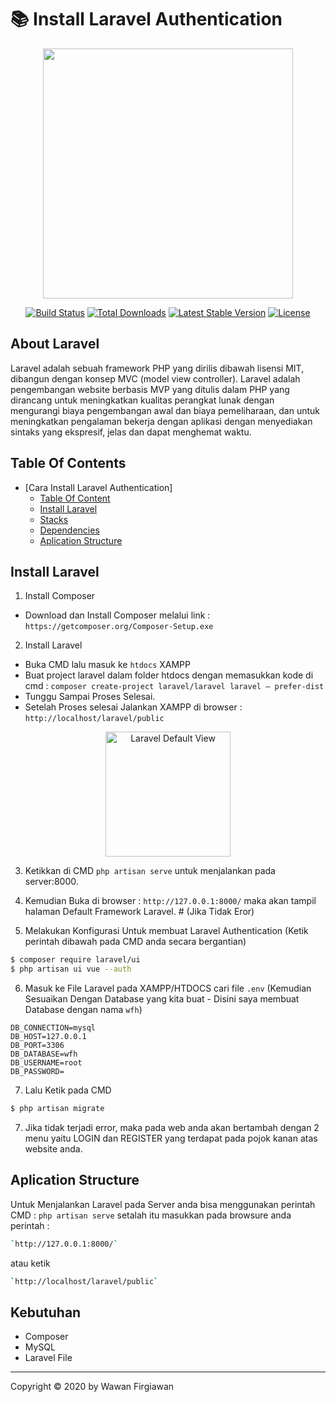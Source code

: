 # 📚 Install Laravel Authentication

<p align="center"><img src="https://res.cloudinary.com/dtfbvvkyp/image/upload/v1566331377/laravel-logolockup-cmyk-red.svg" width="400"></p>

<p align="center">
<a href="https://travis-ci.org/laravel/framework"><img src="https://travis-ci.org/laravel/framework.svg" alt="Build Status"></a>
<a href="https://packagist.org/packages/laravel/framework"><img src="https://poser.pugx.org/laravel/framework/d/total.svg" alt="Total Downloads"></a>
<a href="https://packagist.org/packages/laravel/framework"><img src="https://poser.pugx.org/laravel/framework/v/stable.svg" alt="Latest Stable Version"></a>
<a href="https://packagist.org/packages/laravel/framework"><img src="https://poser.pugx.org/laravel/framework/license.svg" alt="License"></a>
</p>

## About Laravel

Laravel adalah sebuah framework PHP yang dirilis dibawah lisensi MIT, dibangun dengan konsep MVC (model view controller). Laravel adalah pengembangan website berbasis MVP yang ditulis dalam PHP yang dirancang untuk meningkatkan kualitas perangkat lunak dengan mengurangi biaya pengembangan awal dan biaya pemeliharaan, dan untuk meningkatkan pengalaman bekerja dengan aplikasi dengan menyediakan sintaks yang ekspresif, jelas dan dapat menghemat waktu.

## Table Of Contents

- [Cara Install Laravel Authentication]
  - [Table Of Content](#table-of-content)
  - [Install Laravel](#install-laravel)
  - [Stacks](#stacks)
  - [Dependencies](#dependencies)
  - [Aplication Structure](#aplication-Structure)


## Install Laravel

1. Install Composer
- Download dan Install Composer melalui link : `https://getcomposer.org/Composer-Setup.exe`

2. Install Laravel
- Buka CMD lalu masuk ke `htdocs` XAMPP
- Buat project laravel dalam folder htdocs dengan memasukkan kode di cmd : `composer create-project laravel/laravel laravel – prefer-dist`
- Tunggu Sampai Proses Selesai.
- Setelah Proses selesai Jalankan XAMPP di browser : `http://localhost/laravel/public`

<p align="center">
  <a href="http://localhost/laravel/public/">
    <img title="Laravel Default View" height='200' src="">
  </a>
</p>

3. Ketikkan di CMD `php artisan serve` untuk menjalankan pada server:8000.

4. Kemudian Buka di browser : `http://127.0.0.1:8000/` maka akan tampil halaman Default Framework Laravel. # (Jika Tidak Eror)

5. Melakukan Konfigurasi Untuk membuat Laravel Authentication (Ketik perintah dibawah pada CMD anda secara bergantian)

```bash
$ composer require laravel/ui
$ php artisan ui vue --auth
```

6. Masuk ke File Laravel pada XAMPP/HTDOCS  cari file `.env` (Kemudian Sesuaikan Dengan Database yang kita buat -  Disini saya membuat Database dengan nama `wfh`)

```env
DB_CONNECTION=mysql
DB_HOST=127.0.0.1
DB_PORT=3306
DB_DATABASE=wfh
DB_USERNAME=root
DB_PASSWORD=
```

7. Lalu Ketik pada CMD
```bash
$ php artisan migrate
```

7. Jika tidak terjadi error, maka pada web anda akan bertambah dengan 2 menu yaitu LOGIN dan REGISTER yang terdapat pada pojok kanan atas website anda.

## Aplication Structure
Untuk Menjalankan Laravel pada Server anda bisa menggunakan perintah CMD : `php artisan serve` setalah itu masukkan  pada browsure anda perintah :

```bash
`http://127.0.0.1:8000/`
```

atau ketik

```bash
`http://localhost/laravel/public`
```

## Kebutuhan

- Composer
- MySQL
- Laravel File


---

Copyright © 2020 by Wawan Firgiawan
